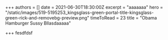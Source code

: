 +++
authors = []
date = 2021-06-30T18:30:00Z
excerpt = "aaaaaaa"
hero = "/static/images/519-5195253_kingsglass-green-portal-title-kingsglass-green-rick-and-removebg-preview.png"
timeToRead = 23
title = "Obama Hamburger Sussy Bllasdaaaaa"

+++
fesdfdsf